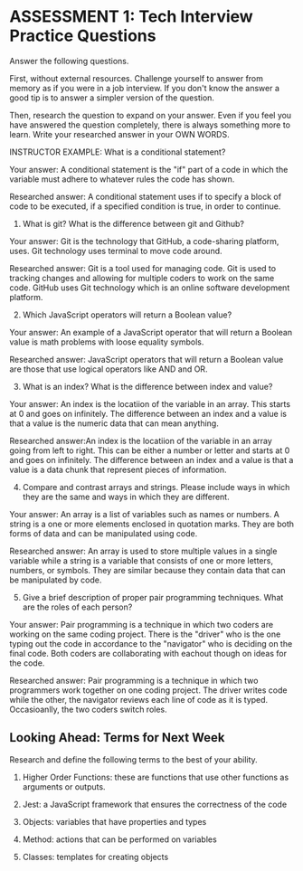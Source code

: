 # ASSESSMENT 1: Tech Interview Practice Questions

Answer the following questions.

First, without external resources. Challenge yourself to answer from memory as if you were in a job interview. If you don't know the answer a good tip is to answer a simpler version of the question.

Then, research the question to expand on your answer. Even if you feel you have answered the question completely, there is always something more to learn. Write your researched answer in your OWN WORDS.

INSTRUCTOR EXAMPLE: What is a conditional statement?

Your answer: A conditional statement is the "if" part of a code in which the variable must adhere to whatever rules the code has shown.

Researched answer: A conditional statement uses if to specify a block of code to be executed, if a specified condition is true, in order to continue.

1. What is git? What is the difference between git and Github?

Your answer: Git is the technology that GitHub, a code-sharing platform, uses. Git technology uses terminal to move code around. 

Researched answer: Git is a tool used for managing code. Git is used to tracking changes and allowing for multiple coders to work on the same code. GitHub uses Git technology which is an online software development platform.

2. Which JavaScript operators will return a Boolean value?

Your answer: An example of a JavaScript operator that will return a Boolean value is math problems with loose equality symbols.

Researched answer: JavaScript operators that will return a Boolean value are those that use logical operators like AND and OR. 

3. What is an index? What is the difference between index and value?

Your answer: An index is the locatiion of the variable in  an array. This starts at 0 and goes on infinitely. The difference between an index and a value is that a value is the numeric data that can mean anything. 

Researched answer:An index is the locatiion of the variable in an array going from left to right. This can be either a number or letter and starts at 0 and goes on infinitely. The difference between an index and a value is that a value is a data chunk that represent pieces of information. 

4. Compare and contrast arrays and strings. Please include ways in which they are the same and ways in which they are different.

Your answer: An array is a list of variables such as names or numbers. A string is a one or more elements enclosed in quotation marks. They are both forms of data and can be manipulated using code. 

Researched answer: An array is used to store multiple values in a single variable while a string is a variable that consists of one or more letters, numbers, or symbols. They are similar because they contain data that can be manipulated by code. 

5. Give a brief description of proper pair programming techniques. What are the roles of each person?

Your answer: Pair programming is a technique in which two coders are working on the same coding project. There is the "driver" who is the one typing out the code in accordance to the "navigator" who is deciding on the final code. Both coders are collaborating with eachout though on ideas for the code. 

Researched answer: Pair programming is a technique in which two programmers work together on one coding project. The driver writes code while the other, the navigator reviews each line of code as it is typed. Occasioanlly, the two coders switch roles.

## Looking Ahead: Terms for Next Week

Research and define the following terms to the best of your ability.

1. Higher Order Functions: these are functions that use other functions as arguments or outputs. 

2. Jest: a JavaScript framework that ensures the correctness of the code

3. Objects: variables that have properties and types

4. Method: actions that can be performed on variables

5. Classes: templates for creating objects 
